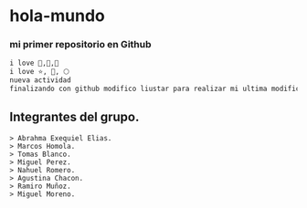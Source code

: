 # hola-mundo
### mi primer repositorio en Github
```sh
i love 🍦,🍕,🐶
i love ⭐, 📖, 🌕
nueva actividad
finalizando con github modifico liustar para realizar mi ultima modificacion
```
## Integrantes del grupo. 
 	> Abrahma Exequiel Elias. 
 	> Marcos Homola.
 	> Tomas Blanco. 
 	> Miguel Perez. 
 	> Nahuel Romero.
 	> Agustina Chacon. 
 	> Ramiro Muñoz. 
 	> Miguel Moreno.
